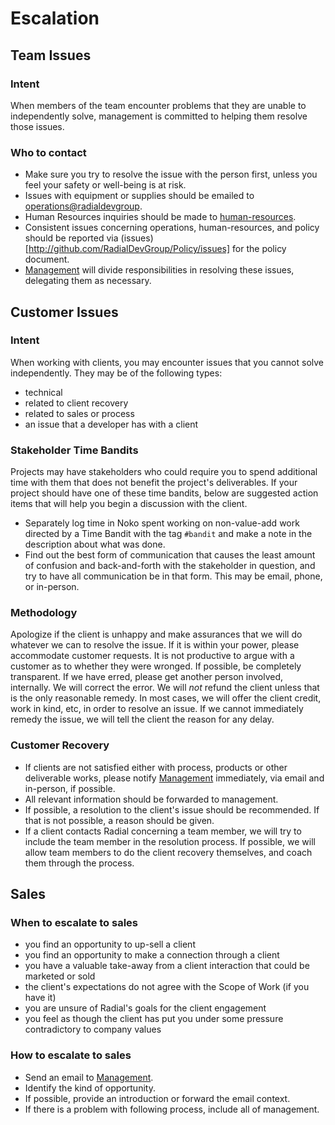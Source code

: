 # Escalation

## Team Issues
### Intent
When members of the team encounter problems that they are unable to independently solve, management is committed to helping them resolve those issues.

### Who to contact
- Make sure you try to resolve the issue with the person first, unless you feel your safety or well-being is at risk.
- Issues with equipment or supplies should be emailed to [operations@radialdevgroup](mailto:operations@radialdevgroup).
- Human Resources inquiries should be made to [human-resources](../ORGANIZATIONAL_STRUCTURE.md#human-resources).
- Consistent issues concerning operations, human-resources, and policy should be reported via (issues)[http://github.com/RadialDevGroup/Policy/issues] for the policy document.
- [Management](../ORGANIZATIONAL_STRUCTURE.md#management) will divide responsibilities in resolving these issues, delegating them as necessary.

## Customer Issues
### Intent
When working with clients, you may encounter issues that you cannot solve independently. They may be of the following types:

* technical
* related to client recovery
* related to sales or process
* an issue that a developer has with a client

### Stakeholder Time Bandits
Projects may have stakeholders who could require you to spend additional time with them that does not benefit the project's deliverables. If your project should have one of these time bandits, below are suggested action items that will help you begin a discussion with the client.
* Separately log time in Noko spent working on non-value-add work directed by a Time Bandit with the tag `#bandit` and make a note in the description about what was done.
* Find out the best form of communication that causes the least amount of confusion and back-and-forth with the stakeholder in question, and try to have all communication be in that form. This may be email, phone, or in-person.

### Methodology
Apologize if the client is unhappy and make assurances that we will do whatever we can to resolve the issue. If it is within your power, please accommodate customer requests. It is not productive to argue with a customer as to whether they were wronged. If possible, be completely transparent. If we have erred, please get another person involved, internally. We will correct the error.  We will _not_ refund the client unless that is the only reasonable remedy.  In most cases, we will offer the client credit, work in kind, etc, in order to resolve an issue.  If we cannot immediately remedy the issue, we will tell the client the reason for any delay.

### Customer Recovery
- If clients are not satisfied either with process, products or other deliverable works, please notify  [Management](../ORGANIZATIONAL_STRUCTURE.md#management) immediately, via email and in-person, if possible.
- All relevant information should be forwarded to management.
- If possible, a resolution to the client's issue should be recommended.  If that is not possible, a reason should be given.
- If a client contacts Radial concerning a team member, we will try to include the team member in the resolution process.  If possible, we will allow team members to do the client recovery themselves, and coach them through the process.


## Sales
### When to escalate to sales
- you find an opportunity to up-sell a client
- you find an opportunity to make a connection through a client
- you have a valuable take-away from a client interaction that could be marketed or sold
- the client's expectations do not agree with the Scope of Work (if you have it)
- you are unsure of Radial's goals for the client engagement
- you feel as though the client has put you under some pressure contradictory to company values

### How to escalate to sales
- Send an email to [Management](../ORGANIZATIONAL_STRUCTURE.md#management).
- Identify the kind of opportunity.
- If possible, provide an introduction or forward the email context.
- If there is a problem with following process, include all of management.
